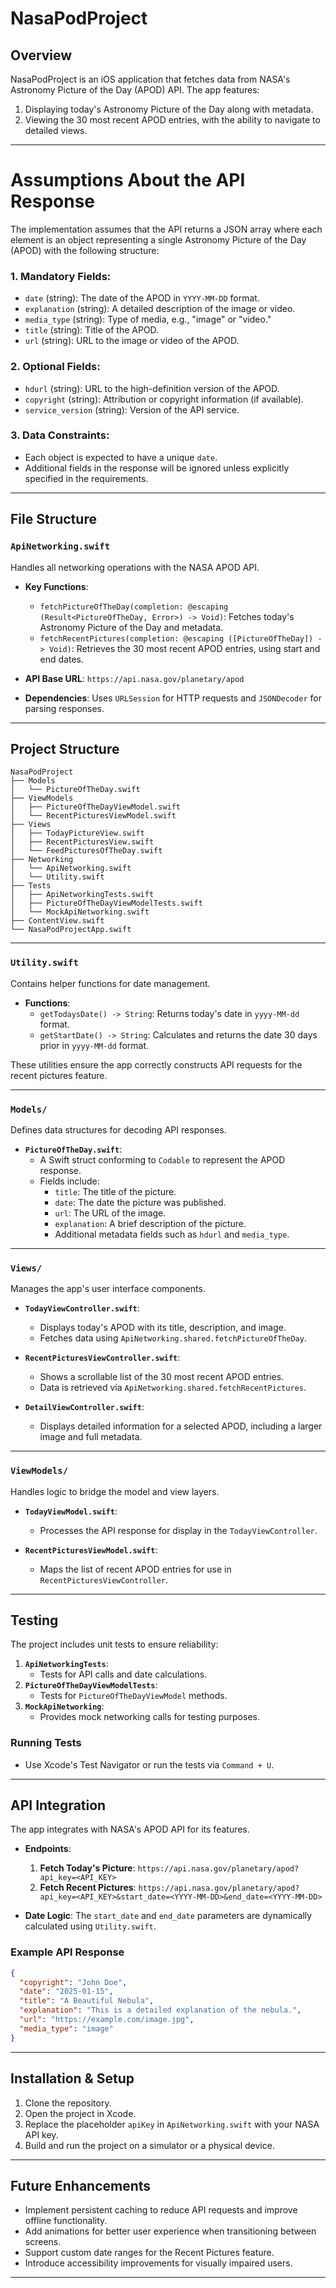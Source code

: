 # NasaPodProject

## Overview
NasaPodProject is an iOS application that fetches data from NASA's Astronomy Picture of the Day (APOD) API. The app features:
1. Displaying today's Astronomy Picture of the Day along with metadata.
2. Viewing the 30 most recent APOD entries, with the ability to navigate to detailed views.


---
# Assumptions About the API Response

The implementation assumes that the API returns a JSON array where each element is an object representing a single Astronomy Picture of the Day (APOD) with the following structure:

### 1. **Mandatory Fields**:
- `date` (string): The date of the APOD in `YYYY-MM-DD` format.
- `explanation` (string): A detailed description of the image or video.
- `media_type` (string): Type of media, e.g., "image" or "video."
- `title` (string): Title of the APOD.
- `url` (string): URL to the image or video of the APOD.

### 2. **Optional Fields**:
- `hdurl` (string): URL to the high-definition version of the APOD.
- `copyright` (string): Attribution or copyright information (if available).
- `service_version` (string): Version of the API service.

### 3. **Data Constraints**:
- Each object is expected to have a unique `date`.
- Additional fields in the response will be ignored unless explicitly specified in the requirements.
---

## File Structure

### **`ApiNetworking.swift`**
Handles all networking operations with the NASA APOD API.

- **Key Functions**:
  - `fetchPictureOfTheDay(completion: @escaping (Result<PictureOfTheDay, Error>) -> Void)`: Fetches today's Astronomy Picture of the Day and metadata.
  - `fetchRecentPictures(completion: @escaping ([PictureOfTheDay]) -> Void)`: Retrieves the 30 most recent APOD entries, using start and end dates.

- **API Base URL**: `https://api.nasa.gov/planetary/apod`
- **Dependencies**: Uses `URLSession` for HTTP requests and `JSONDecoder` for parsing responses.
---
## Project Structure
```
NasaPodProject
├── Models
│   └── PictureOfTheDay.swift
├── ViewModels
│   ├── PictureOfTheDayViewModel.swift
│   └── RecentPicturesViewModel.swift
├── Views
│   ├── TodayPictureView.swift
│   ├── RecentPicturesView.swift
│   └── FeedPicturesOfTheDay.swift
├── Networking
│   └── ApiNetworking.swift
│   └── Utility.swift
├── Tests
│   ├── ApiNetworkingTests.swift
│   ├── PictureOfTheDayViewModelTests.swift
│   └── MockApiNetworking.swift
├── ContentView.swift
└── NasaPodProjectApp.swift
```
---

### **`Utility.swift`**
Contains helper functions for date management.

- **Functions**:
  - `getTodaysDate() -> String`: Returns today's date in `yyyy-MM-dd` format.
  - `getStartDate() -> String`: Calculates and returns the date 30 days prior in `yyyy-MM-dd` format.

These utilities ensure the app correctly constructs API requests for the recent pictures feature.

---

### **`Models/`**
Defines data structures for decoding API responses.

- **`PictureOfTheDay.swift`**:
  - A Swift struct conforming to `Codable` to represent the APOD response.
  - Fields include:
    - `title`: The title of the picture.
    - `date`: The date the picture was published.
    - `url`: The URL of the image.
    - `explanation`: A brief description of the picture.
    - Additional metadata fields such as `hdurl` and `media_type`.

---

### **`Views/`**
Manages the app's user interface components.

- **`TodayViewController.swift`**:
  - Displays today's APOD with its title, description, and image.
  - Fetches data using `ApiNetworking.shared.fetchPictureOfTheDay`.

- **`RecentPicturesViewController.swift`**:
  - Shows a scrollable list of the 30 most recent APOD entries.
  - Data is retrieved via `ApiNetworking.shared.fetchRecentPictures`.

- **`DetailViewController.swift`**:
  - Displays detailed information for a selected APOD, including a larger image and full metadata.

---

### **`ViewModels/`**
Handles logic to bridge the model and view layers.

- **`TodayViewModel.swift`**:
  - Processes the API response for display in the `TodayViewController`.

- **`RecentPicturesViewModel.swift`**:
  - Maps the list of recent APOD entries for use in `RecentPicturesViewController`.

---

## Testing
The project includes unit tests to ensure reliability:

1. **`ApiNetworkingTests`**:
   - Tests for API calls and date calculations.
2. **`PictureOfTheDayViewModelTests`**:
   - Tests for `PictureOfTheDayViewModel` methods.
3. **`MockApiNetworking`**:
   - Provides mock networking calls for testing purposes.

### Running Tests
- Use Xcode's Test Navigator or run the tests via `Command + U`.

---

## API Integration

The app integrates with NASA's APOD API for its features.

- **Endpoints**:
  1. **Fetch Today's Picture**:
     `https://api.nasa.gov/planetary/apod?api_key=<API_KEY>`
  2. **Fetch Recent Pictures**:
     `https://api.nasa.gov/planetary/apod?api_key=<API_KEY>&start_date=<YYYY-MM-DD>&end_date=<YYYY-MM-DD>`

- **Date Logic**: The `start_date` and `end_date` parameters are dynamically calculated using `Utility.swift`.


### Example API Response
```json
{
  "copyright": "John Doe",
  "date": "2025-01-15",
  "title": "A Beautiful Nebula",
  "explanation": "This is a detailed explanation of the nebula.",
  "url": "https://example.com/image.jpg",
  "media_type": "image"
}
```

---

## Installation & Setup

1. Clone the repository.
2. Open the project in Xcode.
3. Replace the placeholder `apiKey` in `ApiNetworking.swift` with your NASA API key.
4. Build and run the project on a simulator or a physical device.

---

## Future Enhancements

- Implement persistent caching to reduce API requests and improve offline functionality.
- Add animations for better user experience when transitioning between screens.
- Support custom date ranges for the Recent Pictures feature.
- Introduce accessibility improvements for visually impaired users.

---


